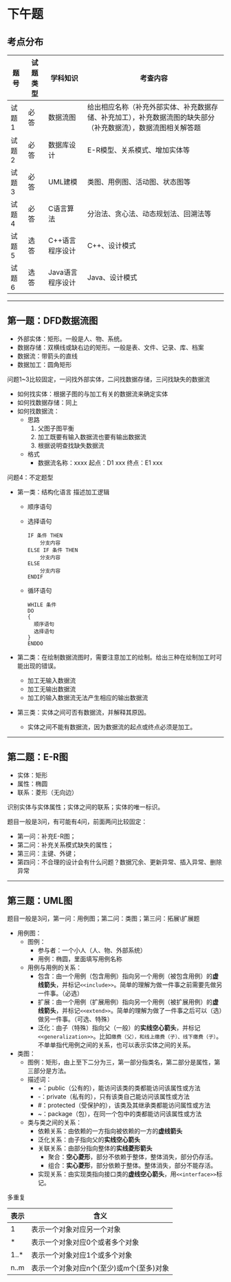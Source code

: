 # 下午题

## 考点分布

|题号|试题类型|学科知识|考查内容|
|---|---|---|---|
|试题1|必答|数据流图|给出相应名称（补充外部实体、补充数据存储、补充加工），补充数据流图的缺失部分（补充数据流），数据流图相关解答题|
|试题2|必答|数据库设计|E-R模型、关系模式、增加实体等|
|试题3|必答|UML建模|类图、用例图、活动图、状态图等|
|试题4|必答|C语言算法|分治法、贪心法、动态规划法、回溯法等|
|试题5|选答|C++语言程序设计|C++、设计模式|
|试题6|选答|Java语言程序设计|Java、设计模式|

---

## 第一题：DFD数据流图

- 外部实体：矩形。一般是人、物、系统。
- 数据存储：双横线或缺右边的矩形。一般是表、文件、记录、库、档案
- 数据流：带箭头的直线
- 数据加工：圆角矩形

问题1~3比较固定，一问找外部实体，二问找数据存储，三问找缺失的数据流

- 如何找实体：根据子图的与加工有关的数据流来确定实体
- 如何找数据存储：同上
- 如何找数据流：
  - 思路
    1. 父图子图平衡
    2. 加工既要有输入数据流也要有输出数据流
    3. 根据说明查找缺失数据流
  - 格式
    - 数据流名称：xxxx 起点：D1 xxx 终点：E1 xxx

问题4：不定题型

- 第一类：结构化语言 描述加工逻辑

  - 顺序语句
  - 选择语句

      ```text
      IF 条件 THEN
          分支内容
      ELSE IF 条件 THEN
          分支内容
      ELSE
          分支内容
      ENDIF
      ```

  - 循环语句

      ```text
      WHILE 条件
      DO
      {
        顺序语句
        选择语句
      }
      ENDDO
      ```

- 第二类：在绘制数据流图时，需要注意加工的绘制。给出三种在绘制加工时可能出现的错误。
  - 加工无输入数据流
  - 加工无输出数据流
  - 加工的输入数据流无法产生相应的输出数据流

- 第三类：实体之间可否有数据流，并解释其原因。
  - 实体之间不能有数据流，因为数据流的起点或终点必须是加工。

---

## 第二题：E-R图

- 实体：矩形
- 属性：椭圆
- 联系：菱形（无向边）

识别实体与实体属性；实体之间的联系；实体的唯一标识。

题目一般是3问，有可能有4问，前面两问比较固定：

- 第一问：补充E-R图；
- 第二问：补充关系模式缺失的属性；
- 第三问：主键、外键；
- 第四问：不合理的设计会有什么问题？数据冗余、更新异常、插入异常、删除异常

---

## 第三题：UML图

题目一般是3问，第一问：用例图；第二问：类图；第三问：拓展\扩展题

- 用例图：
  - 图例：
    - 参与者：一个小人（人、物、外部系统）
    - 用例：椭圆，里面填写用例名称
  - 用例与用例的关系：
    - 包含：由一个用例（包含用例）指向另一个用例（被包含用例）的**虚线箭头**，并标记`<<include>>`。简单的理解为做一件事之前需要先做另一件事。（必选）
    - 扩展：由一个用例（扩展用例）指向另一个用例（被扩展用例）的**虚线箭头**，并标记`<<extend>>`。简单的理解为做了一件事之后可以（选）做另一件事。（可选、特殊）
    - 泛化：由子（特殊）指向父（一般）的**实线空心箭头**，并标记`<<generalization>>`。比如`缴费（父），和线上缴费（子）、线下缴费（子）`。不单单指代用例之间的关系，也可以表示实体之间的关系。
- 类图：
  - 图例：矩形，由上至下二分为三，第一部分指类名，第二部分是属性，第三部分是方法。
  - 描述词：
    - +：public（公有的），能访问该类的类都能访问该属性或方法
    - -：private（私有的），只有该类自己能访问该属性或方法
    - #：protected（受保护的），该类及其继承类都能访问属性或方法
    - ~：package（包），在同一个包中的类都能访问该属性或方法
  - 类与类之间的关系：
    - 依赖关系：由依赖的一方指向被依赖的一方的**虚线箭头**
    - 泛化关系：由子指向父的**实线空心箭头**
    - 关联关系：由部分指向整体的**实线菱形箭头**
      - 聚合：**空心菱形**，部分不依赖于整体，整体消失，部分仍存活。
      - 组合：**实心菱形**，部分依赖于整体。整体消失，部分不能存活。
    - 实现关系：由实现类指向接口类的**虚线空心箭头**，用`<<interface>>`标记。

多重复

|表示|含义|
|---|---|
|1|表示一个对象对应另一个对象|
|*|表示一个对象对应0个或者多个对象|
|1..*|表示一个对象对应1个或多个对象|
|n..m|表示一个对象对应n个(至少)或m个(至多)对象|
